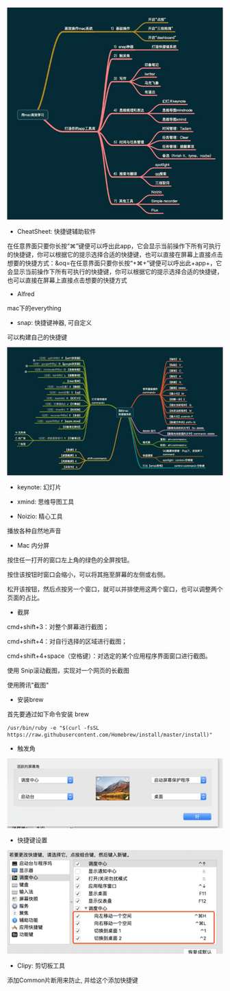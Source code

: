 ![config](./images/2.jpg)

- CheatSheet: 快捷键辅助软件

在任意界面只要你长按“⌘”键便可以呼出此app，它会显示当前操作下所有可执行的快捷键，你可以根据它的提示选择合适的快捷键，也可以直接在屏幕上直接点击想要的快捷方式：&oq=在任意界面只要你长按“+⌘+”键便可以呼出此+app+，它会显示当前操作下所有可执行的快捷键，你可以根据它的提示选择合适的快捷键，也可以直接在屏幕上直接点击想要的快捷方式

- Alfred

mac下的everything


- snap: 快捷键神器, 可自定义

可以构建自己的快捷键

![config](./images/1.jpg)

- keynote: 幻灯片

- xmind: 思维导图工具

- Noizio: 精心工具

播放各种自然地声音

- Mac 内分屏

按住任一打开的窗口左上角的绿色的全屏按钮。

按住该按钮时窗口会缩小，可以将其拖至屏幕的左侧或右侧。

松开该按钮，然后点按另一个窗口，就可以并排使用这两个窗口，也可以调整两个页面的占比。

- 截屏

cmd+shift+3：对整个屏幕进行截图；

cmd+shift+4：对自行选择的区域进行截图；

cmd+shift+4+space（空格键）：对选定的某个应用程序界面窗口进行截图。

使用 Snip滚动截图，实现对一个网页的长截图

使用腾讯"截图"

- 安装brew

首先要通过如下命令安装 brew

```
/usr/bin/ruby -e "$(curl -fsSL https://raw.githubusercontent.com/Homebrew/install/master/install)"
```

- 触发角

![config](./images/3.png)

- 快捷键设置

![config](./images/4.png)

- Clipy: 剪切板工具

添加Common片断用来防止, 并给这个添加快捷键